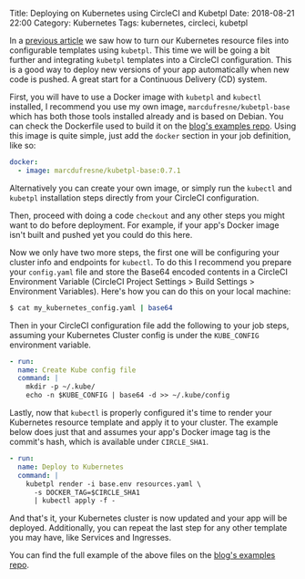 Title: Deploying on Kubernetes using CircleCI and Kubetpl
Date: 2018-08-21 22:00
Category: Kubernetes
Tags: kubernetes, circleci, kubetpl

In a [previous article]({filename}/kubernetes-templating.md) we saw how to turn our Kubernetes
resource files into configurable templates using `kubetpl`. This time we will be going a bit further
and integrating `kubetpl` templates into a CircleCI configuration. This is a good way to deploy new versions
of your app automatically when new code is pushed. A great start for a Continuous Delivery (CD) system.

First, you will have to use a Docker image with `kubetpl` and `kubectl` installed, I recommend you use
my own image, `marcdufresne/kubetpl-base` which has both those tools installed already and is based on Debian.
You can check the Dockerfile used to build it on the
[blog's examples repo](https://github.com/MarcDufresne/m0rk-blog-examples/tree/master/kubetpl-circleci-deploy).
Using this image is quite simple, just add the `docker` section in your job definition, like so:

```yaml
docker:
  - image: marcdufresne/kubetpl-base:0.7.1
```

Alternatively you can create your own image, or simply run the `kubectl` and `kubetpl` installation steps directly
from your CircleCI configuration.

Then, proceed with doing a code `checkout` and any other steps you might want to do before deployment.
For example, if your app's Docker image isn't built and pushed yet you could do this here.

Now we only have two more steps, the first one will be configuring your cluster info and endpoints for `kubectl`.
To do this I recommend you prepare your `config.yaml` file and store the Base64 encoded contents in a
CircleCI Environment Variable (CircleCI Project Settings > Build Settings > Environment Variables).
Here's how you can do this on your local machine:

```bash
$ cat my_kubernetes_config.yaml | base64
```

Then in your CircleCI configuration file add the following to your job steps, assuming your Kubernetes Cluster config
is under the `KUBE_CONFIG` environment variable.

```yaml
- run:
  name: Create Kube config file
  command: |
    mkdir -p ~/.kube/
    echo -n $KUBE_CONFIG | base64 -d >> ~/.kube/config
```

Lastly, now that `kubectl` is properly configured it's time to render your Kubernetes resource template and apply
it to your cluster. The example below does just that and assumes your app's Docker image tag is the commit's hash,
which is available under `CIRCLE_SHA1`.

```yaml
- run:
  name: Deploy to Kubernetes
  command: |
    kubetpl render -i base.env resources.yaml \
      -s DOCKER_TAG=$CIRCLE_SHA1
      | kubectl apply -f -
```

And that's it, your Kubernetes cluster is now updated and your app will be deployed. Additionally, you can repeat the
last step for any other template you may have, like Services and Ingresses.

You can find the full example of the above files on the
[blog's examples repo](https://github.com/MarcDufresne/m0rk-blog-examples/tree/master/kubetpl-circleci-deploy).
